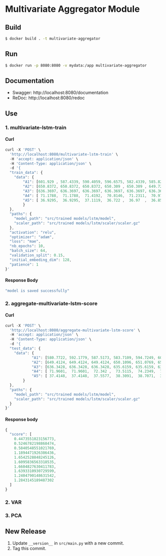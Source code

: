 # Multivariate Aggregator Module

## Build
```sh
$ docker build . -t multivariate-aggregator
```

## Run
```sh
$ docker run -p 8080:8080 -v mydata:/app multivariate-aggregator
```

## Documentation
* Swagger: http://localhost:8080/documentation
* ReDoc: http://localhost:8080/redoc

## Use


### 1. multivariate-lstm-train

#### Curl
```js
curl -X 'POST' \
  'http://localhost:8080/multivariate-lstm-train' \
  -H 'accept: application/json' \
  -H 'Content-Type: application/json' \
  -d '{
  "train_data": {
    "data": {
		"A1": [601.929 , 587.4339, 590.4059, 596.6575, 582.4339, 585.8266, 597.0676, 584.5786, 583.95  , 595.0085],
		"A2": [650.8372, 650.8372, 650.8372, 650.309 , 650.309 , 649.7221, 649.1147, 649.6167, 649.6167, 649.6167],
		"A3": [636.3697, 636.3697, 636.3697, 636.3697, 636.3697, 636.3697, 636.3697, 636.3697, 636.3697, 636.3697],
		"A4": [ 71.1788,  71.1788,  71.4192,  70.8146,  71.2311,  70.9744, 70.9744,  71.1484,  71.9672,  71.509 ],
		"A5": [ 36.9295,  36.9295,  37.1119,  36.722 ,  36.97  ,  36.8511, 36.8511,  36.9359,  37.4204,  37.1334]
		}
  },
  "paths": {
    "model_path": "src/trained models/lstm/model",
    "scaler_path": "src/trained models/lstm/scaler/scaler.gz"
  },
  "activation": "relu",
  "optimizer": "adam",
  "loss": "mae",
  "nb_epochs": 10,
  "batch_size": 64,
  "validation_split": 0.15,
  "initial_embeding_dim": 128,
  "patience": 1
}'
```

#### Response Body
```js
"model is saved successfully"
```


### 2. aggregate-multivariate-lstm-score

#### Curl
```js
curl -X 'POST' \
  'http://localhost:8080/aggregate-multivariate-lstm-score' \
  -H 'accept: application/json' \
  -H 'Content-Type: application/json' \
  -d '{
  "test_data": {
    "data": {
            "A1": [580.7722, 592.1779, 587.5173, 583.7109, 594.7249, 604.5849, 611.5132, 616.7466, 608.9669, 597.9345],
            "A2": [649.4124, 649.4124, 649.4124, 650.1096, 651.0769, 651.632 , 652.3653, 652.3653, 652.3653, 652.7337],
            "A3": [636.3428, 636.3428, 636.3428, 635.6159, 635.6159, 635.9999, 635.9999, 635.9999, 636.6101, 636.6101],
            "A4": [ 71.9601,  71.9601,  72.342 ,  73.5115,  74.2349,  73.8276, 73.5101,  73.2902,  72.4169,  72.7627],
            "A5": [ 37.4148,  37.4148,  37.5577,  38.3091,  38.7071,  38.4878, 38.3124,  38.1843,  37.69  ,  37.8794]
		}
  },
  "paths": {
    "model_path": "src/trained models/lstm/model",
    "scaler_path": "src/trained models/lstm/scaler/scaler.gz"
  }
}'
```
#### Response body
```js
{
  "score": [
    0.4473551023156773,
    0.5246782198868474,
    0.5840548551021769,
    1.1894471926386436,
    1.6542528848245126,
    1.6095836563318535,
    1.6604827630411783,
    1.6393310930729599,
    1.2404790148631542,
    1.2843145189487302
  ]
}
```

### 2. VAR

### 3. PCA


## New Release
1. Update `__version__` in `src/main.py` with a new commit.
2. Tag this commit.
